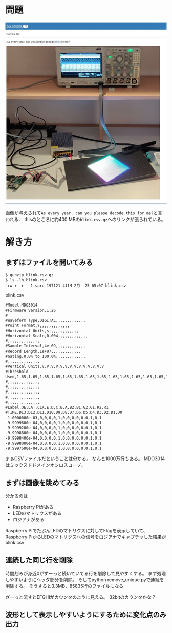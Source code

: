 # 問題


![問題](./001_problem.jpg) 


画像が与えられて```As every year, can you please decode this for me?```と言われる．
thisのところに約400 MBの```blink.csv.gz```へのリンクが張られている。


# 解き方


## まずはファイルを開いてみる
```
$ gunzip blink.csv.gz
$ ls -lh blink.csv
-rw-r--r-- 1 saru 197121 411M 2月  25 05:07 blink.csv

```

blink.csv

```
#Model,MDO3014
#Firmware Version,1.26
#
#Waveform Type,DIGITAL,,,,,,,,,,,,,
#Point Format,Y,,,,,,,,,,,,,
#Horizontal Units,s,,,,,,,,,,,,,
#Horizontal Scale,0.004,,,,,,,,,,,,,
#,,,,,,,,,,,,,,
#Sample Interval,4e-09,,,,,,,,,,,,,
#Record Length,1e+07,,,,,,,,,,,,,
#Gating,0.0% to 100.0%,,,,,,,,,,,,,
#,,,,,,,,,,,,,,
#Vertical Units,V,V,V,V,V,V,V,V,V,V,V,V,V,V
#Threshold Used,1.65,1.65,1.65,1.65,1.65,1.65,1.65,1.65,1.65,1.65,1.65,1.65,1.65,1.65
#,,,,,,,,,,,,,,
#,,,,,,,,,,,,,,
#,,,,,,,,,,,,,,
#,,,,,,,,,,,,,,
#,,,,,,,,,,,,,,
#Label,OE,LAT,CLK,E,D,C,B,A,B2,B1,G2,G1,R2,R1
#TIME,D13,D12,D11,D10,D9,D8,D7,D6,D5,D4,D3,D2,D1,D0
-1.0000000e-03,0,0,0,0,1,0,0,0,0,0,0,1,0,1
-9.9999600e-04,0,0,0,0,1,0,0,0,0,0,0,1,0,1
-9.9999200e-04,0,0,0,0,1,0,0,0,0,0,0,1,0,1
-9.9998800e-04,0,0,0,0,1,0,0,0,0,0,0,1,0,1
-9.9998400e-04,0,0,0,0,1,0,0,0,0,0,0,1,0,1
-9.9998000e-04,0,0,0,0,1,0,0,0,0,0,0,1,0,1
-9.9997600e-04,0,0,0,0,1,0,0,0,0,0,0,1,0,1
```

まぁCSVファイルだということは分かる。
なんと1000万行もある。
MDO3014はミックスドドメインオシロスコープ。

## まずは画像を眺めてみる

分かるのは
- Raspberry Piがある
- LEDのマトリクスがある
- ロジアナがある

Raspberry PiでたぶんLEDのマトリクスに対してFlagを表示していて、Raspberry PiからLEDのマトリクスへの信号をロジアナでキャプチャした結果がblink.csv

## 連続した同じ行を削除

時間刻みが身近0がずーっと続いていてる行を削除して見やすくする。
まず処理しやすいようにヘッダ部分を削除。
そしてpython remove_unique.pyで連続を削除する。
そうすると3.3MB、85835行のファイルになる

ざーっと流すとEFGHIがカウンタのように見える。
32bitのカウンタかな？

## 波形として表示しやすいようにするために変化点のみ出力




